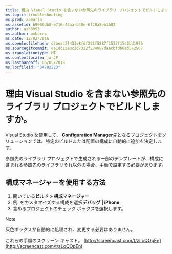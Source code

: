 ```yaml
---
title: 理由 Visual Studio を含まない参照先のライブラリ プロジェクトでビルドしますか。
ms.topic: troubleshooting
ms.prod: xamarin
ms.assetid: b9009db8-e716-43aa-b40e-6f28a8eb1b82
author: asb3993
ms.author: amburns
ms.date: 12/02/2016
ms.openlocfilehash: d7aeac2f433e8fdf231f5887f1537f15e2bd1976
ms.sourcegitcommit: ea1dc12a3c2d7322f234997daacbfdb6ad542507
ms.translationtype: MT
ms.contentlocale: ja-JP
ms.lasthandoff: 06/05/2018
ms.locfileid: "34782223"
---
```

# <a name="why-doesnt-visual-studio-include-my-referenced-library-project-in-my-build"></a>理由 Visual Studio を含まない参照先のライブラリ プロジェクトでビルドしますか。

Visual Studio を使用して、 **Configuration Manager**先となるプロジェクトをソリューションでは、特定のビルドまたは配置の構成に自動的に追加を決定します。

参照先のライブラリ プロジェクトで生成される一部のテンプレートが、構成に含まれる参照先のライブラリそれ以外の場合、手動で設定する必要があります。

## <a name="how-to-use-the-configuration-manager"></a>構成マネージャーを使用する方法

1. 開いている**ビルド > 構成マネージャー**
2. 例: をカスタマイズする構成を選択**デバッグ | iPhone**
3. 含めるプロジェクトのチェック ボックスを選択します。

> [!NOTE]
> 灰色ボックスが自動的に処理され、変更する必要はありません。

これらの手順のスクリーン キャスト。 [http://screencast.com/t/zLoQOpEn](http://screencast.com/t/zLoQOpEn)
